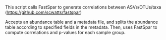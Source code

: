 This script calls FastSpar to generate correlations between ASVs/OTUs/taxa (https://github.com/scwatts/fastspar)

Accepts an abundance table and a metadata file, and splits the abundance table according to specified fields in the metadata. Then, uses FastSpar to compute correlations and p-values for each sample group.
